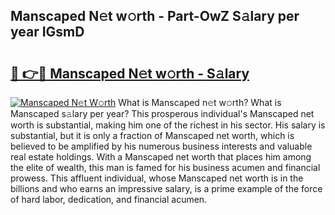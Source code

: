 ## Manscaped N𝚎t w𝚘rth - Part-OwZ S𝚊lary per year IGsmD

# <h2><a href="http://gc01jr2.nevu.top/?p=Manscaped">🔗 👉🔴 Manscaped N𝚎t w𝚘rth - S𝚊lary</a></h2>

[![Manscaped N𝚎t W𝚘rth](https://i.imgur.com/Oavwk0R.jpeg)](http://gc01jr2.nevu.top/?p=Manscaped)
What is Manscaped n𝚎t w𝚘rth? What is Manscaped s𝚊lary per year?
This prosperous individual's Manscaped net worth is substantial, making him one of the richest in his sector. His salary is substantial, but it is only a fraction of Manscaped net worth, which is believed to be amplified by his numerous business interests and valuable real estate holdings. With a Manscaped net worth that places him among the elite of wealth, this man is famed for his business acumen and financial prowess. This affluent individual, whose Manscaped net worth is in the billions and who earns an impressive salary, is a prime example of the force of hard labor, dedication, and financial acumen.
